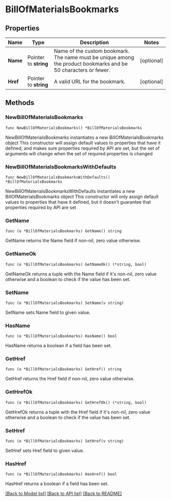# BillOfMaterialsBookmarks

## Properties

Name | Type | Description | Notes
------------ | ------------- | ------------- | -------------
**Name** | Pointer to **string** | Name of the custom bookmark. The name must be unique among the product bookmarks and be 50 characters or fewer. | [optional] 
**Href** | Pointer to **string** | A valid URL for the bookmark. | [optional] 

## Methods

### NewBillOfMaterialsBookmarks

`func NewBillOfMaterialsBookmarks() *BillOfMaterialsBookmarks`

NewBillOfMaterialsBookmarks instantiates a new BillOfMaterialsBookmarks object
This constructor will assign default values to properties that have it defined,
and makes sure properties required by API are set, but the set of arguments
will change when the set of required properties is changed

### NewBillOfMaterialsBookmarksWithDefaults

`func NewBillOfMaterialsBookmarksWithDefaults() *BillOfMaterialsBookmarks`

NewBillOfMaterialsBookmarksWithDefaults instantiates a new BillOfMaterialsBookmarks object
This constructor will only assign default values to properties that have it defined,
but it doesn't guarantee that properties required by API are set

### GetName

`func (o *BillOfMaterialsBookmarks) GetName() string`

GetName returns the Name field if non-nil, zero value otherwise.

### GetNameOk

`func (o *BillOfMaterialsBookmarks) GetNameOk() (*string, bool)`

GetNameOk returns a tuple with the Name field if it's non-nil, zero value otherwise
and a boolean to check if the value has been set.

### SetName

`func (o *BillOfMaterialsBookmarks) SetName(v string)`

SetName sets Name field to given value.

### HasName

`func (o *BillOfMaterialsBookmarks) HasName() bool`

HasName returns a boolean if a field has been set.

### GetHref

`func (o *BillOfMaterialsBookmarks) GetHref() string`

GetHref returns the Href field if non-nil, zero value otherwise.

### GetHrefOk

`func (o *BillOfMaterialsBookmarks) GetHrefOk() (*string, bool)`

GetHrefOk returns a tuple with the Href field if it's non-nil, zero value otherwise
and a boolean to check if the value has been set.

### SetHref

`func (o *BillOfMaterialsBookmarks) SetHref(v string)`

SetHref sets Href field to given value.

### HasHref

`func (o *BillOfMaterialsBookmarks) HasHref() bool`

HasHref returns a boolean if a field has been set.


[[Back to Model list]](../README.md#documentation-for-models) [[Back to API list]](../README.md#documentation-for-api-endpoints) [[Back to README]](../README.md)


